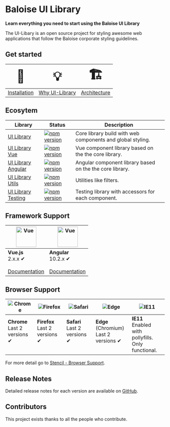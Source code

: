 # Baloise UI Library

**Learn everything you need to start using the Baloise UI Library**

The UI-Libary is an open source project for styling awesome web applications that follow the Baloise corporate styling guidelines.

## Get started

|  <span style="font-size: 2.5em;">🧰</span>   | <span style="font-size: 2.5em;">💡</span> |  <span style="font-size: 2.5em;">🏗️</span>   |
| :------------------------------------------: | :---------------------------------------: | :------------------------------------------: |
| [Installation](introduction/installation.md) |   [Why UI-Library](introduction/why.md)   | [Architecture](introduction/architecture.md) |

## Ecosytem

| Library                                    | Status                                                                                                                                   | Description                                                |
| ------------------------------------------ | ---------------------------------------------------------------------------------------------------------------------------------------- | ---------------------------------------------------------- |
| [UI Library](introduction/html5)           | [![npm version](https://badge.fury.io/js/%40baloise%2Fui-library.svg)](https://badge.fury.io/js/%40baloise%2Fui-library)                 | Core library build with web components and global styling. |
| [UI Library Vue](introduction/vue)         | [![npm version](https://badge.fury.io/js/%40baloise%2Fui-library-vue.svg)](https://badge.fury.io/js/%40baloise%2Fui-library-vue)         | Vue component library based on the the core library.       |
| [UI Library Angular](introduction/angular) | [![npm version](https://badge.fury.io/js/%40baloise%2Fui-library-angular.svg)](https://badge.fury.io/js/%40baloise%2Fui-library-angular) | Angular component library based on the the core library.   |
| [UI Library Utils](utilities/installation) | [![npm version](https://badge.fury.io/js/%40baloise%2Fui-library-utils.svg)](https://badge.fury.io/js/%40baloise%2Fui-library-utils)     | Utilities like filters.                                    |
| [UI Library Testing](testing/installation) | [![npm version](https://badge.fury.io/js/%40baloise%2Fui-library-testing.svg)](https://badge.fury.io/js/%40baloise%2Fui-library-testing) | Testing library with accessors for each component.         |

## Framework Support

<table>
  <thead>
    <tr>
    <th><img style="width: 64px;" src="https://vuejs.org/images/logo.png" data-origin="https://vuejs.org/images/logo.png" alt="Vue"></th>
    <th><img style="width: 64px;" src="https://angular.io/assets/images/logos/angular/angular.svg" data-origin="https://angular.io/assets/images/logos/angular/angular.svg" alt="Vue"></th>
    </tr>
  </thead>
<tbody>
<tr>
<td>
    <strong>Vue.js</strong><br>
    2.x.x ✔<br><br>
    <a href="#/introduction/vue">Documentation</a>
</td>
<td>
    <strong>Angular</strong><br>
    10.2.x ✔<br><br>
    <a href="#/introduction/angular">Documentation</a>
</td>
</tr>
</tbody>
</table>

## Browser Support

| ![Chrome](https://raw.githubusercontent.com/alrra/browser-logos/master/src/chrome/chrome_48x48.png) | ![Firefox](https://raw.githubusercontent.com/alrra/browser-logos/master/src/firefox/firefox_48x48.png) | ![Safari](https://raw.githubusercontent.com/alrra/browser-logos/master/src/safari/safari_48x48.png) | ![Edge](https://raw.githubusercontent.com/alrra/browser-logos/master/src/edge/edge_48x48.png) | ![IE11](https://raw.githubusercontent.com/alrra/browser-logos/main/src/archive/internet-explorer_9-11/internet-explorer_9-11_48x48.png) |
| --------------------------------------------------------------------------------------------------- | ------------------------------------------------------------------------------------------------------ | --------------------------------------------------------------------------------------------------- | --------------------------------------------------------------------------------------------- | --------------------------------------------------------------------------------------------------------------------------------------- |
| **Chrome**<br />Last 2 versions ✔<br /><br />                                                       | **Firefox**<br />Last 2 versions ✔<br /><br />                                                         | **Safari**<br />Last 2 versions ✔<br /><br />                                                       | **Edge** (Chromium)<br />Last 2 versions ✔<br /><br />                                        | **IE11**<br /> Enabled with pollyfills.<br /> Only functional.                                                                          |

For more detail go to [Stencil - Browser Support](https://stenciljs.com/docs/browser-support).

## Release Notes

Detailed release notes for each version are available on [GitHub](https://github.com/baloise/ui-library/blob/master/CHANGELOG.md).

## Contributors

This project exists thanks to all the people who contribute.

<section class="bal-app">
    <div id="docs-contributors" class="docs-contributors"></div>
</section>

<script type="text/javascript">
    var today = new Date();
    var y = today.getFullYear();
    var m = today.getMonth();
    var d = today.getDate();
    var dateString = "" + d + "." + m + "." + y;
    var storageKey = "bal-ui-library";
    var jsonString = localStorage.getItem(storageKey);

    function render(html) {
        document.getElementById("docs-contributors").innerHTML = html
    }
    
    function loadContributors() {
        var url = "https://api.github.com/repos/baloise/ui-library/contributors";
        var xhttp = new XMLHttpRequest();
        xhttp.onreadystatechange = function() {
            if (this.readyState == 4 && this.status == 200) {
                var contributors = JSON.parse(xhttp.responseText)
                    .filter(function (c) {
                        return c.type === "User";
                    })
                    .map(function (c) {
                        var image = "<a href=\"" + c.html_url + "\" target=\"_blank\">"
                            + "<figure class=\"image is-64x64 has-tooltip\" data-tooltip=\"" + c.login + "\">"
                            + "<img class=\"is-rounded\" src=\""
                            + c.avatar_url 
                            + "\" alt=\""
                            + c.login 
                            + "\"></figure></a>";
                        return "<div class=\"docs-contributor\">" + image + "</div>";
                    }).join("");
    
                localStorage.setItem(storageKey, JSON.stringify({ date: dateString, html: contributors }))
                render(contributors)
            } else {
                render("")
            }
        };
        xhttp.open("GET", url, true);
        xhttp.send();
    }

    if(jsonString) {
        var data = JSON.parse(jsonString);
        if(data.date === dateString) {
            render(data.html)
        } else {
            loadContributors();
        }
    } else {
        loadContributors();
    }

</script>
